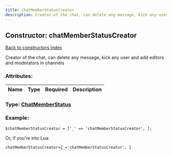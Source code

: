 ```yaml
---
title: chatMemberStatusCreator
description: Creator of the chat, can delete any message, kick any user and add editors and moderators in channels
---
```

## Constructor: chatMemberStatusCreator  
[Back to constructors index](index.md)



Creator of the chat, can delete any message, kick any user and add editors and moderators in channels

### Attributes:

| Name     |    Type       | Required | Description |
|----------|:-------------:|:--------:|------------:|



### Type: [ChatMemberStatus](../types/ChatMemberStatus.md)


### Example:

```
$chatMemberStatusCreator = ['_' => 'chatMemberStatusCreator', ];
```  

Or, if you're into Lua:  


```
chatMemberStatusCreator={_='chatMemberStatusCreator', }

```


